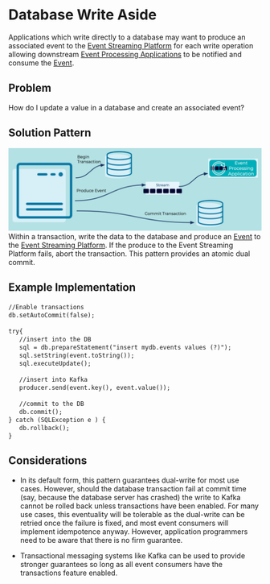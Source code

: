 # Database Write Aside
Applications which write directly to a database may want to produce an associated event to the [Event Streaming Platform](../event-stream/event-streaming-platform.md) for each write operation allowing downstream [Event Processing Applications](../event-processing/event-processing-application.md) to be notified and consume the [Event](../event/event.md).

## Problem
How do I update a value in a database and create an associated event?

## Solution Pattern
![database-write-aside](../img/database-write-aside.png)
Within a transaction, write the data to the database and produce an [Event](../event/event.md) to the [Event Streaming Platform](../event-stream/event-streaming-platform.md). If the produce to the Event Streaming Platform fails, abort the transaction. This pattern provides an atomic dual commit. 

## Example Implementation
```
//Enable transactions
db.setAutoCommit(false);

try{
   //insert into the DB
   sql = db.prepareStatement("insert mydb.events values (?)");
   sql.setString(event.toString());
   sql.executeUpdate();

   //insert into Kafka
   producer.send(event.key(), event.value());

   //commit to the DB
   db.commit();
} catch (SQLException e ) {
   db.rollback();
}
```

## Considerations
* In its default form, this pattern guarantees dual-write for most use cases. However, should the database transaction fail at commit time (say, because the database server has crashed) the write to Kafka cannot be rolled back unless transactions have been enabled. For many use cases, this eventuality will be tolerable as the dual-write can be retried once the failure is fixed, and most event consumers will implement idempotence anyway. However, application programmers need to be aware that there is no firm guarantee. 

* Transactional messaging systems like Kafka can be used to provide stronger guarantees so long as all event consumers have the transactions feature enabled. 

